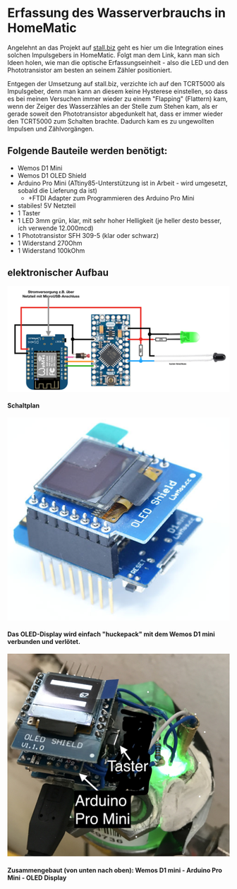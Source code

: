# Erfassung des Wasserverbrauchs in HomeMatic

Angelehnt an das Projekt auf [stall.biz](https://www.stall.biz/project/impulsgeber-fuer-den-wasserzaehler-selbst-gebaut) geht
es hier um die Integration eines solchen Impulsgebers in HomeMatic. Folgt man dem Link, kann man sich Ideen holen, wie man die optische Erfassungseinheit - also die LED 
und den Phototransistor am besten an seinem Zähler positioniert.

Entgegen der Umsetzung auf stall.biz, verzichte ich auf den TCRT5000 als Impulsgeber, denn man kann an diesem keine Hysterese einstellen, so dass es bei meinen Versuchen immer wieder zu einem "Flapping" (Flattern) kam, wenn der 
Zeiger des Wasserzähles an der Stelle zum Stehen kam, als er gerade soweit den Phototransistor abgedunkelt hat, dass er immer wieder den TCRT5000 zum Schalten brachte.
Dadurch kam es zu ungewollten Impulsen und Zählvorgängen.

## Folgende Bauteile werden benötigt:
- Wemos D1 Mini
- Wemos D1 OLED Shield
- Arduino Pro Mini (ATtiny85-Unterstützung ist in Arbeit - wird umgesetzt, sobald die Lieferung da ist)
  - +FTDI Adapter zum Programmieren des Arduino Pro Mini
- stabiles! 5V Netzteil
- 1 Taster
- 1 LED 3mm grün, klar, mit sehr hoher Helligkeit (je heller desto besser, ich verwende 12.000mcd)
- 1 Phototransistor SFH 309-5 (klar oder schwarz)
- 1 Widerstand 270Ohm
- 1 Widerstand 100kOhm


## elektronischer Aufbau
![Wiring](Images/Schaltplan.png)
#### Schaltplan

![OLEDStack](Images/Wemos_OLED_Stack.png)
#### Das OLED-Display wird einfach "huckepack" mit dem Wemos D1 mini verbunden und verlötet.

![Assembly](Images/Assembly.jpeg)
#### Zusammengebaut (von unten nach oben): Wemos D1 mini - Arduino Pro Mini - OLED Display
